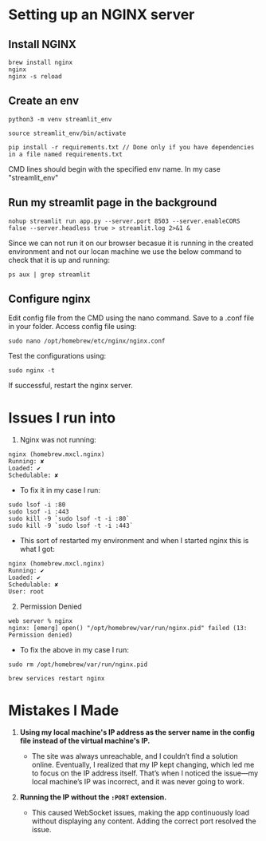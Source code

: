 # Setting up an NGINX server

## Install NGINX

```
brew install nginx
nginx
nginx -s reload
```

## Create an env

```
python3 -m venv streamlit_env

source streamlit_env/bin/activate

pip install -r requirements.txt // Done only if you have dependencies in a file named requirements.txt
```

CMD lines should begin with the specified env name. In my case "streamlit_env"

## Run my streamlit page in the background

```
nohup streamlit run app.py --server.port 8503 --server.enableCORS false --server.headless true > streamlit.log 2>&1 &

```

Since we can not run it on our browser becasue it is running in the created environment and not our locan machine we use the below command to check that it is up and running:

```
ps aux | grep streamlit
```

## Configure nginx

Edit config file from the CMD using the nano command.
Save to a .conf file in your folder.
Access config file using:

```
sudo nano /opt/homebrew/etc/nginx/nginx.conf
```

Test the configurations using:

```
sudo nginx -t
```

If successful, restart the nginx server.

# Issues I run into

1. Nginx was not running:

```
nginx (homebrew.mxcl.nginx)
Running: ✘
Loaded: ✔
Schedulable: ✘
```

- To fix it in my case I run:

```
sudo lsof -i :80
sudo lsof -i :443
sudo kill -9 `sudo lsof -t -i :80`
sudo kill -9 `sudo lsof -t -i :443`
```

- This sort of restarted my environment and when I started nginx this is what I got:

```
nginx (homebrew.mxcl.nginx)
Running: ✔
Loaded: ✔
Schedulable: ✘
User: root
```

2. Permission Denied

```
web server % nginx
nginx: [emerg] open() "/opt/homebrew/var/run/nginx.pid" failed (13: Permission denied)
```

- To fix the above in my case I run:

```
sudo rm /opt/homebrew/var/run/nginx.pid

brew services restart nginx
```

# Mistakes I Made  

1. **Using my local machine's IP address as the server name in the config file instead of the virtual machine's IP.**  
   - The site was always unreachable, and I couldn’t find a solution online. Eventually, I realized that my IP kept changing, which led me to focus on the IP address itself. That’s when I noticed the issue—my local machine’s IP was incorrect, and it was never going to work.  

2. **Running the IP without the `:PORT` extension.**  
   - This caused WebSocket issues, making the app continuously load without displaying any content. Adding the correct port resolved the issue.  
